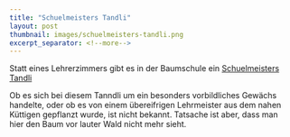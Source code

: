 ```yaml
---
title: "Schuelmeisters Tandli"
layout: post
thumbnail: images/schuelmeisters-tandli.png
excerpt_separator: <!--more-->
---
```


Statt eines Lehrerzimmers gibt es in der Baumschule ein [Schuelmeisters Tandli](https://s.geo.admin.ch/6njkeodum1sx)

Ob es sich bei diesem Tanndli um ein besonders vorbildliches Gewächs handelte, oder ob es von einem übereifrigen Lehrmeister aus dem nahen Küttigen gepflanzt wurde, ist nicht bekannt. Tatsache ist aber, dass man hier den Baum vor lauter Wald nicht mehr sieht.
<!--more -->
